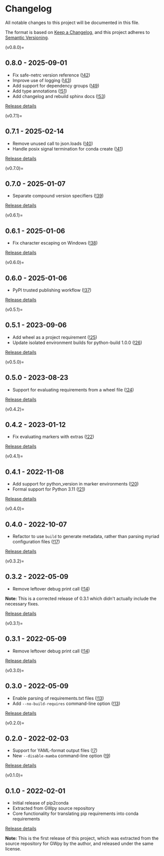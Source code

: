 <!-- markdownlint-disable MD024 -->

# Changelog

All notable changes to this project will be documented in this file.

The format is based on [Keep a Changelog](https://keepachangelog.com/en/1.0.0/),
and this project adheres to [Semantic Versioning](https://semver.org/spec/v2.0.0.html).

(v0.8.0)=

## 0.8.0 - 2025-09-01

-   Fix safe-netrc version reference
    ([!42](https://gitlab.com/gwpy/pip2conda/-/merge_requests/42))
-   Improve use of logging
    ([!43](https://gitlab.com/gwpy/pip2conda/-/merge_requests/43))
-   Add support for dependency groups
    ([!49](https://gitlab.com/gwpy/pip2conda/-/merge_requests/49))
-   Add type annotations
    ([!51](https://gitlab.com/gwpy/pip2conda/-/merge_requests/51))
-   Add changelog and rebuild sphinx docs
    ([!53](https://gitlab.com/gwpy/pip2conda/-/merge_requests/53))

[Release details](https://gitlab.com/gwpy/pip2conda/-/releases/0.8.0)

(v0.7.1)=

## 0.7.1 - 2025-02-14

-   Remove unused call to json.loads
    ([!40](https://gitlab.com/gwpy/pip2conda/-/merge_requests/40))
-   Handle posix signal termination for conda create
    ([!41](https://gitlab.com/gwpy/pip2conda/-/merge_requests/41))

[Release details](https://gitlab.com/gwpy/pip2conda/-/releases/0.7.1)

(v0.7.0)=

## 0.7.0 - 2025-01-07

-   Separate compound version specifiers
    ([!39](https://gitlab.com/gwpy/pip2conda/-/merge_requests/39))

[Release details](https://gitlab.com/gwpy/pip2conda/-/releases/0.7.0)

(v0.6.1)=

## 0.6.1 - 2025-01-06

-   Fix character escaping on Windows
    ([!38](https://gitlab.com/gwpy/pip2conda/-/merge_requests/38))

[Release details](https://gitlab.com/gwpy/pip2conda/-/releases/0.6.1)

(v0.6.0)=

## 0.6.0 - 2025-01-06

-   PyPI trusted publishing workflow
    ([!37](https://gitlab.com/gwpy/pip2conda/-/merge_requests/37))

[Release details](https://gitlab.com/gwpy/pip2conda/-/releases/0.6.0)

(v0.5.1)=

## 0.5.1 - 2023-09-06

-   Add wheel as a project requirement
    ([!25](https://gitlab.com/gwpy/pip2conda/-/merge_requests/25))
-   Update isolated environment builds for python-build 1.0.0
    ([!26](https://gitlab.com/gwpy/pip2conda/-/merge_requests/26))

[Release details](https://gitlab.com/gwpy/pip2conda/-/releases/0.5.1)

(v0.5.0)=

## 0.5.0 - 2023-08-23

-   Support for evaluating requirements from a wheel file
    ([!24](https://gitlab.com/gwpy/pip2conda/-/merge_requests/24))

[Release details](https://gitlab.com/gwpy/pip2conda/-/releases/0.5.0)

(v0.4.2)=

## 0.4.2 - 2023-01-12

-   Fix evaluating markers with extras
    ([!22](https://gitlab.com/gwpy/pip2conda/-/merge_requests/22))

[Release details](https://gitlab.com/gwpy/pip2conda/-/releases/0.4.2)

(v0.4.1)=

## 0.4.1 - 2022-11-08

-   Add support for python_version in marker environments
    ([!20](https://gitlab.com/gwpy/pip2conda/-/merge_requests/20))
-   Formal support for Python 3.11
    ([!21](https://gitlab.com/gwpy/pip2conda/-/merge_requests/21))

[Release details](https://gitlab.com/gwpy/pip2conda/-/releases/0.4.1)

(v0.4.0)=

## 0.4.0 - 2022-10-07

-   Refactor to use `build` to generate metadata, rather than parsing myriad
    configuration files
    ([!17](https://gitlab.com/gwpy/pip2conda/-/merge_requests/17))

[Release details](https://gitlab.com/gwpy/pip2conda/-/releases/0.4.0)

(v0.3.2)=

## 0.3.2 - 2022-05-09

-   Remove leftover debug print call
    ([!14](https://gitlab.com/gwpy/pip2conda/-/merge_requests/14))

**Note:** This is a corrected release of 0.3.1 which didn't actually include
the necessary fixes.

[Release details](https://gitlab.com/gwpy/pip2conda/-/releases/0.3.2)

(v0.3.1)=

## 0.3.1 - 2022-05-09

-   Remove leftover debug print call
    ([!14](https://gitlab.com/gwpy/pip2conda/-/merge_requests/14))

[Release details](https://gitlab.com/gwpy/pip2conda/-/releases/0.3.1)

(v0.3.0)=

## 0.3.0 - 2022-05-09

-   Enable parsing of requirements.txt files
    ([!13](https://gitlab.com/gwpy/pip2conda/-/merge_requests/13))
-   Add `--no-build-requires` command-line option
    ([!13](https://gitlab.com/gwpy/pip2conda/-/merge_requests/13))

[Release details](https://gitlab.com/gwpy/pip2conda/-/releases/0.3.0)

(v0.2.0)=

## 0.2.0 - 2022-02-03

-   Support for YAML-format output files
    ([!7](https://gitlab.com/gwpy/pip2conda/-/merge_requests/7))
-   New `--disable-mamba` command-line option
    ([!9](https://gitlab.com/gwpy/pip2conda/-/merge_requests/9))

[Release details](https://gitlab.com/gwpy/pip2conda/-/releases/0.2.0)

(v0.1.0)=

## 0.1.0 - 2022-02-01

- Initial release of pip2conda
- Extracted from GWpy source repository
- Core functionality for translating pip requirements into conda requirements

[Release details](https://gitlab.com/gwpy/pip2conda/-/releases/0.1.0)

**Note:** This is the first release of this project, which was extracted from
the source repository for GWpy by the author, and released under the same license.
